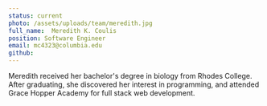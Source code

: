 ```yaml
---
status: current
photo: /assets/uploads/team/meredith.jpg
full_name:  Meredith K. Coulis
position: Software Engineer
email: mc4323@columbia.edu
github: 
---
```

Meredith received her bachelor's degree in biology from Rhodes College. After graduating, she discovered her interest in programming, and attended Grace Hopper Academy for full stack web development.

